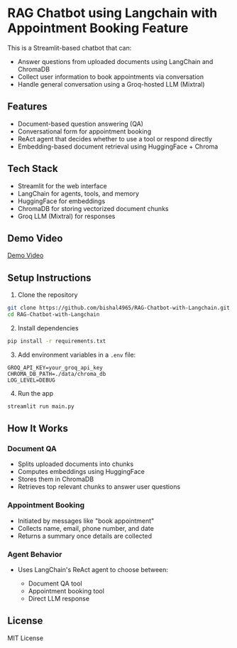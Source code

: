 # RAG Chatbot using Langchain with Appointment Booking Feature

This is a Streamlit-based chatbot that can:

* Answer questions from uploaded documents using LangChain and ChromaDB
* Collect user information to book appointments via conversation
* Handle general conversation using a Groq-hosted LLM (Mixtral)

## Features

* Document-based question answering (QA)
* Conversational form for appointment booking
* ReAct agent that decides whether to use a tool or respond directly
* Embedding-based document retrieval using HuggingFace + Chroma

## Tech Stack

* Streamlit for the web interface
* LangChain for agents, tools, and memory
* HuggingFace for embeddings
* ChromaDB for storing vectorized document chunks
* Groq LLM (Mixtral) for responses

## Demo Video

[Demo Video](https://youtu.be/ByB1nshOgAs)

## Setup Instructions

1. Clone the repository

```bash
git clone https://github.com/bishal4965/RAG-Chatbot-with-Langchain.git
cd RAG-Chatbot-with-Langchain
```

2. Install dependencies

```bash
pip install -r requirements.txt
```

3. Add environment variables in a `.env` file:

```
GROQ_API_KEY=your_groq_api_key
CHROMA_DB_PATH=./data/chroma_db
LOG_LEVEL=DEBUG
```

4. Run the app

```bash
streamlit run main.py
```

## How It Works

### Document QA

* Splits uploaded documents into chunks
* Computes embeddings using HuggingFace
* Stores them in ChromaDB
* Retrieves top relevant chunks to answer user questions

### Appointment Booking

* Initiated by messages like "book appointment"
* Collects name, email, phone number, and date
* Returns a summary once details are collected

### Agent Behavior

* Uses LangChain's ReAct agent to choose between:

  * Document QA tool
  * Appointment booking tool
  * Direct LLM response


## License

MIT License
